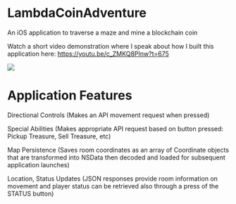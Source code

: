 # LambdaCoinAdventure
An iOS application to traverse a maze and mine a blockchain coin

Watch a short video demonstration where I speak about how I built this application here: https://youtu.be/c_ZMKQ8PInw?t=675

![](LambdaCoinAdventure.gif)

# Application Features

Directional Controls (Makes an API movement request when pressed)

Special Abilities (Makes appropriate API request based on button pressed: Pickup Treasure, Sell Treasure, etc)

Map Persistence (Saves room coordinates as an array of Coordinate objects that are transformed into NSData then decoded and loaded for subsequent application launches)

Location, Status Updates (JSON responses provide room information on movement and player status can be retrieved also through a press of the STATUS button)
